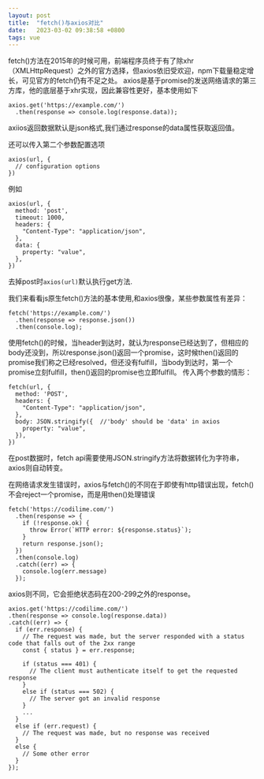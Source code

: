 ```yaml
---
layout: post
title:  "fetch()与axios对比"
date:   2023-03-02 09:38:58 +0800
tags: vue
---
```


fetch()方法在2015年的时候可用，前端程序员终于有了除xhr（XMLHttpRequest）之外的官方选择，但axios依旧受欢迎，npm下载量稳定增长，可见官方的fetch仍有不足之处。
axios是基于promise的发送网络请求的第三方库，他的底层基于xhr实现，因此兼容性更好，基本使用如下
```
axios.get('https://example.com/')
  .then(response => console.log(response.data));
```
axiios返回数据默认是json格式,我们通过response的data属性获取返回值。

还可以传入第二个参数配置选项
```
axios(url, {
  // configuration options
})
```
例如
```
axios(url, {
  method: 'post',
  timeout: 1000,
  headers: {
    "Content-Type": "application/json",
  },
  data: {
    property: "value",
  },
})
```
去掉post时`axios(url)`默认执行get方法.



我们来看看js原生fetch()方法的基本使用,和axios很像，某些参数属性有差异：
```
fetch('https://example.com/')
  .then(response => response.json())
  .then(console.log);
```
使用fetch()的时候，当header到达时，就认为response已经达到了，但相应的body还没到，所以response.json()返回一个promise，这时候then()返回的promise我们称之已经resolved，但还没有fulfill，当body到达时，第一个promise立刻fulfill，then()返回的promise也立即fulfill。
传入两个参数的情形：
```
fetch(url, {
  method: 'POST',
  headers: {
    "Content-Type": "application/json",
  },
  body: JSON.stringify({  //'body' should be 'data' in axios
    property: "value",
  }),
})
```
在post数据时，fetch api需要使用JSON.stringify方法将数据转化为字符串，axios则自动转变。

在网络请求发生错误时，axios与fetch()的不同在于即使有http错误出现，fetch()不会reject一个promise，而是用then()处理错误
```
fetch('https://codilime.com/')
  .then(response => {
    if (!response.ok) {
      throw Error(`HTTP error: ${response.status}`);
    }
    return response.json();
  })
  .then(console.log)
  .catch((err) => {
    console.log(err.message)
  });
  ```
  axios则不同，它会拒绝状态码在200-299之外的response。
  ```
  axios.get('https://codilime.com/')
  .then(response => console.log(response.data))
  .catch((err) => {
    if (err.response) {
      // The request was made, but the server responded with a status code that falls out of the 2xx range
      const { status } = err.response;

      if (status === 401) {
        // The client must authenticate itself to get the requested response
      }
      else if (status === 502) {
        // The server got an invalid response
      }
      ...
    }
    else if (err.request) {
      // The request was made, but no response was received
    } 
    else {
      // Some other error
    }
  });
  ```
